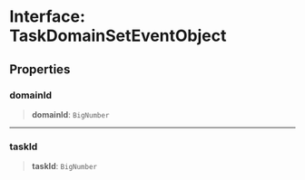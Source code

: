 # Interface: TaskDomainSetEventObject

## Properties

### domainId

> **domainId**: `BigNumber`

***

### taskId

> **taskId**: `BigNumber`
